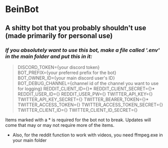 # BeinBot
## A shitty bot that you probably shouldn't use (made primarily for personal use)

### *If you absolutely want to use this bot, make a file called '.env' in the main folder and put this in it:* 
>DISCORD_TOKEN={your discord token}  
>BOT_PREFIX={your preferred prefix for the bot}  
>BOT_OWNER_ID={your main discord user's ID}
>BOT_DEBUG_CHANNEL={channel id of the channel you want to use for logging}
>REDDIT_CLIENT_ID={}*
>REDDIT_CLIENT_SECRET={}*
>REDDIT_USER_ID={}
>REDDIT_USER_PW={}
>TWITTER_API_KEY={}
>TWITTER_API_KEY_SECRET={}
>TWITTER_BEARER_TOKEN={}*
>TWITTER_ACCESS_TOKEN={}
>TWITTER_ACCESS_TOKEN_SECRET={}
>TWITTER_CLIENT_ID={}
>TWITTER_CLIENT_ID_SECRET={}

Items marked with a * is required for the bot not to break.
Updates will come that may or may not require more of the items.

- Also, for the reddit function to work with videos, you need ffmpeg.exe in your main folder
